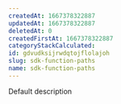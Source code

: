 ```yaml
---
createdAt: 1667378322887
updatedAt: 1667378322887
deletedAt: 0
createdFirstAt: 1667378322887
categoryStackCalculated: 
id: gdvudksijrwdqtojflolajoh
slug: sdk-function-paths
name: sdk-function-paths
---
```










Default description